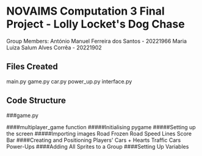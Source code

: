 # NOVAIMS Computation 3 Final Project - Lolly Locket's Dog Chase

Group Members:
António Manuel Ferreira dos Santos - 20221966
Maria Luiza Salum Alves Corrêa - 20221902

## Files Created
main.py
game.py
car.py
power_up.py
interface.py

## Code Structure

###game.py

####multiplayer_game function
#####Initialising pygame
#####Setting up the screen
#####Importing images
Road
Frozen Road
Speed Lines
Score Bar
####Creating and Positioning
Players' Cars + Hearts
Traffic Cars
Power-Ups
####Adding All Sprites to a Group
####Setting Up Variables
